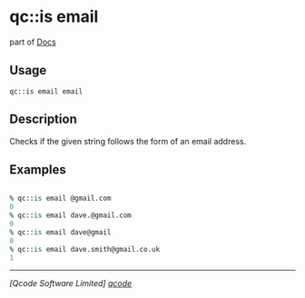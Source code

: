 qc::is email
============

part of [Docs](../index.md)

Usage
-----
`qc::is email email`

Description
-----------
Checks if the given string follows the form of an email address.

Examples
--------
```tcl

% qc::is email @gmail.com
0
% qc::is email dave.@gmail.com
0
% qc::is email dave@gmail
0
% qc::is email dave.smith@gmail.co.uk
1
```

----------------------------------
*[Qcode Software Limited] [qcode]*

[qcode]: http://www.qcode.co.uk "Qcode Software"